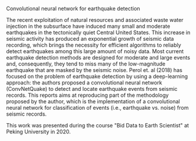 Convolutional neural network for earthquake detection

The recent exploitation of natural resources and associated waste water injection in the subsurface have induced many small and moderate earthquakes in the tectonically quiet Central United States. This increase in seismic activity has produced an exponential growth of seismic data recording, which brings the necessity for efficient algorithms to reliably detect earthquakes among this large amount of noisy data. Most current earthquake detection methods are designed for moderate and large events and, consequently, they tend to miss many of the low-magnitude earthquake that are masked by the seismic noise. Perol et. al (2018) has focused on the problem of earthquake detection by using a deep-learning approach: the authors proposed a convolutional neural network (ConvNetQuake) to detect and locate earthquake events from seismic records. This reports aims at reproducing part of the methodology proposed by the author, which is the implementation of a convolutional neural network for classification of events (i.e., earthquake vs. noise) from seismic records.

This work was presented during the course "Bid Data to Earth Scientist" at Peking University in 2020.
